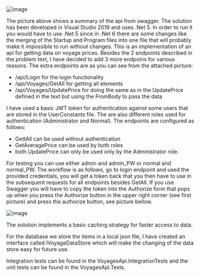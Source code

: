 ![image](https://user-images.githubusercontent.com/20577566/170269252-1401798a-fc2f-4881-b4c4-403b137efa06.png)

The picture above shows a summary of the api from swagger.
The solution has been developed in Visual Studio 2019 and uses .Net 5. 
In order to run it you would have to use .Net 5 since in .Net 6 there are some changes like the merging of the Startup and Program files into one file that will probably
make it impossible to run without changes.
This is an implementation of an api for getting data on voyage prices. Besides the 2 endpoints described in the problem text, I have decided to add 3 more endpoins for 
various reasons.
The extra endpoints are as you can see from the attached picture:
- /api/Login for the login functionality 
- /api/Voyages/GetAll for getting all elements 
- /api/Voyages/UpdatePrice for doing the same as in the UpdatePrice defined in the text but using the FromBody to pass the data

I have used a basic JWT token for authentication against some users that are stored in the UserConstants file. The are also different roles used for authentication (Administrator and Normal).
The endpoints are configured as follows:
- GettAll can be used without authentication
- GetAveragePrice can be used by both roles
- both UpdatePrice can only be used only by the  Administrator role.

For testing you can use either admin and admin_PW or normal and normal_PW.
The workflow is as follows, go to login endpoint and used the provided credentials, you will get a token back that you then have to use in the subsequent requests for all endpoints besides GetAll.
If you use Swagger you will have to copy the token into the Authorize form that pops up when you press the Authorize button in the upper right corner (see first picture) and press the authorize button, see picture bellow.

![image](https://user-images.githubusercontent.com/20577566/170269517-50744aab-9883-4dc0-9db5-96d3c2ed4a1d.png)

The solution implements a basic caching strategy for faster access to data.

For the database we store the items in a local json file, I have created an interface called IVoyageDataStore which will make the changing of the data store easy for future use.

Integration tests can be found in the VoyagesApi.IntegrationTests and the unit tests can be found in the VoyagesApi.Tests.


